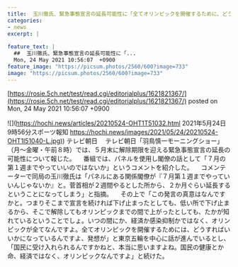 ```yaml
---
title:  玉川徹氏、緊急事態宣言の延長可能性に「全てオリンピックを開催するために、どうすればいいかになっている」  
categories:
- news
excerpt: |
  
feature_text: |
  ##  玉川徹氏、緊急事態宣言の延長可能性に「...
  Mon, 24 May 2021 10:56:07  +0900
feature_image: "https://picsum.photos/2560/600?image=733"
image: "https://picsum.photos/2560/600?image=733"
---
```


[https://rosie.5ch.net/test/read.cgi/editorialplus/1621821367/](https://rosie.5ch.net/test/read.cgi/editorialplus/1621821367/)
posted on Mon, 24 May 2021 10:56:07  +0900

<!--more-->

![](https://hochi.news/articles/20210524-OHT1T51032.html 2021年5月24日 9時56分スポーツ報知 [https://hochi.news/images/2021/05/24/20210524-OHT1I51040-L.jpg)](https://hochi.news/images/2021/05/24/20210524-OHT1I51040-L.jpg)) テレビ朝日 　テレビ朝日「羽鳥慎一モーニングショー」（月〜金曜・午前８時）では、５月末に解除期限を迎える緊急事態宣言の延長の可能性について報じた。 　番組では、パネルを使用し閣僚の話として「７月の第１週までやっていいのではないか」というコメントを紹介した。 　コメンテーターで同局の玉川徹氏は「パネルにある関係閣僚が『７月第１週までやっていいんじゃないか』と。菅首相が２週間やるとした所から、２か月ぐらい延長するということになってしまう」と指摘。 　その上で「この発言の真意はなんですかと。つまりそこまで宣言を続ければ下げ止まったとしても、低い所で下げ止まるから、そこで解除してもオリンピックまでの間で上がったとしても、たかが知れているということでしょ。いつの間にか、経済か感染抑制かではなく、オリンピックが全てなんですよ。全てオリンピックを開催するためには、どうすればいいかになっているんですよ、発想が」と東京五輪を中心に話が進んでいるとし、「国民に受け入れられるんですかねと、本当に思いますよね。国民の健康とか命、経済ではなく、オリンピックなんですよ」と続けた。
